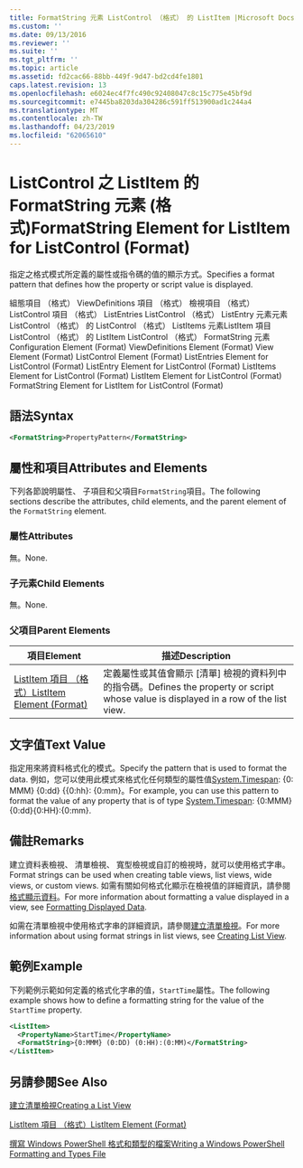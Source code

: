 ```yaml
---
title: FormatString 元素 ListControl （格式） 的 ListItem |Microsoft Docs
ms.custom: ''
ms.date: 09/13/2016
ms.reviewer: ''
ms.suite: ''
ms.tgt_pltfrm: ''
ms.topic: article
ms.assetid: fd2cac66-88bb-449f-9d47-bd2cd4fe1801
caps.latest.revision: 13
ms.openlocfilehash: e6024ec4f7fc490c92408047c8c15c775e45bf9d
ms.sourcegitcommit: e7445ba8203da304286c591ff513900ad1c244a4
ms.translationtype: MT
ms.contentlocale: zh-TW
ms.lasthandoff: 04/23/2019
ms.locfileid: "62065610"
---
```

# <a name="formatstring-element-for-listitem-for-listcontrol--format"></a><span data-ttu-id="62fad-102">ListControl 之 ListItem 的 FormatString 元素 (格式)</span><span class="sxs-lookup"><span data-stu-id="62fad-102">FormatString Element for ListItem for ListControl  (Format)</span></span>

<span data-ttu-id="62fad-103">指定之格式模式所定義的屬性或指令碼的值的顯示方式。</span><span class="sxs-lookup"><span data-stu-id="62fad-103">Specifies a format pattern that defines how the property or script value is displayed.</span></span>

<span data-ttu-id="62fad-104">組態項目 （格式） ViewDefinitions 項目 （格式） 檢視項目 （格式） ListControl 項目 （格式） ListEntries ListControl （格式） ListEntry 元素元素 ListControl （格式） 的 ListControl （格式） ListItems 元素ListItem 項目 ListControl （格式） 的 ListItem ListControl （格式） FormatString 元素</span><span class="sxs-lookup"><span data-stu-id="62fad-104">Configuration Element (Format) ViewDefinitions Element (Format) View Element (Format) ListControl Element (Format) ListEntries Element for ListControl (Format) ListEntry Element for ListControl (Format) ListItems Element for ListControl (Format) ListItem Element for ListControl (Format) FormatString Element for ListItem for ListControl (Format)</span></span>

## <a name="syntax"></a><span data-ttu-id="62fad-105">語法</span><span class="sxs-lookup"><span data-stu-id="62fad-105">Syntax</span></span>

```xml
<FormatString>PropertyPattern</FormatString>
```

## <a name="attributes-and-elements"></a><span data-ttu-id="62fad-106">屬性和項目</span><span class="sxs-lookup"><span data-stu-id="62fad-106">Attributes and Elements</span></span>

<span data-ttu-id="62fad-107">下列各節說明屬性、 子項目和父項目`FormatString`項目。</span><span class="sxs-lookup"><span data-stu-id="62fad-107">The following sections describe the attributes, child elements, and the parent element of the `FormatString` element.</span></span>

### <a name="attributes"></a><span data-ttu-id="62fad-108">屬性</span><span class="sxs-lookup"><span data-stu-id="62fad-108">Attributes</span></span>

<span data-ttu-id="62fad-109">無。</span><span class="sxs-lookup"><span data-stu-id="62fad-109">None.</span></span>

### <a name="child-elements"></a><span data-ttu-id="62fad-110">子元素</span><span class="sxs-lookup"><span data-stu-id="62fad-110">Child Elements</span></span>

<span data-ttu-id="62fad-111">無。</span><span class="sxs-lookup"><span data-stu-id="62fad-111">None.</span></span>

### <a name="parent-elements"></a><span data-ttu-id="62fad-112">父項目</span><span class="sxs-lookup"><span data-stu-id="62fad-112">Parent Elements</span></span>

|<span data-ttu-id="62fad-113">項目</span><span class="sxs-lookup"><span data-stu-id="62fad-113">Element</span></span>|<span data-ttu-id="62fad-114">描述</span><span class="sxs-lookup"><span data-stu-id="62fad-114">Description</span></span>|
|-------------|-----------------|
|[<span data-ttu-id="62fad-115">ListItem 項目 （格式）</span><span class="sxs-lookup"><span data-stu-id="62fad-115">ListItem Element (Format)</span></span>](./listitem-element-for-listitems-for-listcontrol-format.md)|<span data-ttu-id="62fad-116">定義屬性或其值會顯示 [清單] 檢視的資料列中的指令碼。</span><span class="sxs-lookup"><span data-stu-id="62fad-116">Defines the property or script whose value is displayed in a row of the list view.</span></span>|

## <a name="text-value"></a><span data-ttu-id="62fad-117">文字值</span><span class="sxs-lookup"><span data-stu-id="62fad-117">Text Value</span></span>

<span data-ttu-id="62fad-118">指定用來將資料格式化的模式。</span><span class="sxs-lookup"><span data-stu-id="62fad-118">Specify the pattern that is used to format the data.</span></span> <span data-ttu-id="62fad-119">例如，您可以使用此模式來格式化任何類型的屬性值[System.Timespan](/dotnet/api/System.TimeSpan): {0: MMM} {0:dd} {{0:hh}: {0:mm}。</span><span class="sxs-lookup"><span data-stu-id="62fad-119">For example, you can use this pattern to format the value of any property that is of type [System.Timespan](/dotnet/api/System.TimeSpan): {0:MMM}{0:dd}{0:HH}:{0:mm}.</span></span>

## <a name="remarks"></a><span data-ttu-id="62fad-120">備註</span><span class="sxs-lookup"><span data-stu-id="62fad-120">Remarks</span></span>

<span data-ttu-id="62fad-121">建立資料表檢視、 清單檢視、 寬型檢視或自訂的檢視時，就可以使用格式字串。</span><span class="sxs-lookup"><span data-stu-id="62fad-121">Format strings can be used when creating table views, list views, wide views, or custom views.</span></span> <span data-ttu-id="62fad-122">如需有關如何格式化顯示在檢視值的詳細資訊，請參閱[格式顯示資料](./formatting-displayed-data.md)。</span><span class="sxs-lookup"><span data-stu-id="62fad-122">For more information about formatting a value displayed in a view, see [Formatting Displayed Data](./formatting-displayed-data.md).</span></span>

<span data-ttu-id="62fad-123">如需在清單檢視中使用格式字串的詳細資訊，請參閱[建立清單檢視](./creating-a-list-view.md)。</span><span class="sxs-lookup"><span data-stu-id="62fad-123">For more information about using format strings in list views, see [Creating List View](./creating-a-list-view.md).</span></span>

## <a name="example"></a><span data-ttu-id="62fad-124">範例</span><span class="sxs-lookup"><span data-stu-id="62fad-124">Example</span></span>

<span data-ttu-id="62fad-125">下列範例示範如何定義的格式化字串的值，`StartTime`屬性。</span><span class="sxs-lookup"><span data-stu-id="62fad-125">The following example shows how to define a formatting string for the value of the `StartTime` property.</span></span>

```xml
<ListItem>
  <PropertyName>StartTime</PropertyName>
  <FormatString>{0:MMM} (0:DD) (0:HH):(0:MM)</FormatString>
</ListItem>
```

## <a name="see-also"></a><span data-ttu-id="62fad-126">另請參閱</span><span class="sxs-lookup"><span data-stu-id="62fad-126">See Also</span></span>

[<span data-ttu-id="62fad-127">建立清單檢視</span><span class="sxs-lookup"><span data-stu-id="62fad-127">Creating a List View</span></span>](./creating-a-list-view.md)

[<span data-ttu-id="62fad-128">ListItem 項目 （格式）</span><span class="sxs-lookup"><span data-stu-id="62fad-128">ListItem Element (Format)</span></span>](./listitem-element-for-listitems-for-listcontrol-format.md)

[<span data-ttu-id="62fad-129">撰寫 Windows PowerShell 格式和類型的檔案</span><span class="sxs-lookup"><span data-stu-id="62fad-129">Writing a Windows PowerShell Formatting and Types File</span></span>](./writing-a-powershell-formatting-file.md)
